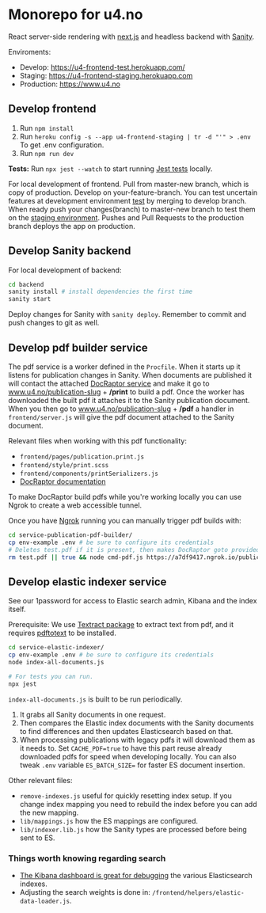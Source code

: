 # Monorepo for u4.no

React server-side rendering with [next.js](https://github.com/zeit/next.js/) and
headless backend with [Sanity](https://sanity.io).

Enviroments:

- Develop: https://u4-frontend-test.herokuapp.com/
- Staging: https://u4-frontend-staging.herokuapp.com
- Production: https://www.u4.no

## Develop frontend

1. Run `npm install`
1. Run `heroku config -s --app u4-frontend-staging | tr -d "'" > .env` To get .env configuration.
1. Run `npm run dev`

**Tests:** Run `npx jest --watch` to start running [Jest tests](https://jestjs.io) locally.

For local development of frontend. Pull from master-new branch, which is copy of production. Develop on your-feature-branch. You can test uncertain features at development environment [test](https://u4-frontend-test.herokuapp.com/) by merging to develop branch. When ready push your changes(branch) to master-new branch to test them on the [staging environment](https://u4-frontend-staging.herokuapp.com). Pushes and Pull Requests to the production branch deploys the app on production.

## Develop Sanity backend

For local development of backend:

```sh
cd backend
sanity install # install dependencies the first time
sanity start
```

Deploy changes for Sanity with `sanity deploy`. Remember to commit and push
changes to git as well.

## Develop pdf builder service

The pdf service is a worker defined in the `Procfile`. When it starts up it listens for publication changes in Sanity. When documents are published it will contact the attached [DocRaptor service](https://elements.heroku.com/addons/docraptor) and make it go to www.u4.no/publication-slug + **/print** to build a pdf. Once the worker has downloaded the built pdf it attaches it to the Sanity publication document. When you then go to www.u4.no/publication-slug + **/pdf** a handler in `frontend/server.js` will give the pdf document attached to the Sanity document.

Relevant files when working with this pdf functionality:

- `frontend/pages/publication.print.js`
- `frontend/style/print.scss`
- `frontend/components/printSerializers.js`
- [DocRaptor documentation](http://docraptor.com/documentation/style)

To make DocRaptor build pdfs while you're working locally you can use Ngrok to create a web accessible tunnel.

Once you have [Ngrok](https://ngrok.com/) running you can manually trigger pdf builds with:

```sh
cd service-publication-pdf-builder/
cp env-example .env # be sure to configure its credentials
# Deletes test.pdf if it is present, then makes DocRaptor goto provided url and build a pdf.
rm test.pdf || true && node cmd-pdf.js https://a7df9417.ngrok.io/publications/addressing-corruption-risks-in-multi-partner-funds
```

## Develop elastic indexer service

See our 1password for access to Elastic search admin, Kibana and the index itself.

Prerequisite: We use [Textract package](https://www.npmjs.com/package/textract) to extract text from pdf, and it requires [pdftotext](http://www.xpdfreader.com/download.html) to be installed.

```sh
cd service-elastic-indexer/
cp env-example .env # be sure to configure its credentials
node index-all-documents.js

# For tests you can run.
npx jest
```

`index-all-documents.js` is built to be run periodically.

1. It grabs all Sanity documents in one request.
1. Then compares the Elastic index documents with the Sanity documents to find differences and then updates Elasticsearch based on that.
1. When processing publications with legacy pdfs it will download them as it needs to. Set `CACHE_PDF=true` to have this part reuse already downloaded pdfs for speed when developing locally. You can also tweak `.env` variable `ES_BATCH_SIZE=` for faster ES document insertion.

Other relevant files:

- `remove-indexes.js` useful for quickly resetting index setup. If you change index mapping you need to rebuild the index before you can add the new mapping.
- `lib/mappings.js` how the ES mappings are configured.
- `lib/indexer.lib.js` how the Sanity types are processed before being sent to ES.

### Things worth knowing regarding search

- [The Kibana dashboard is great for debugging](https://af344fe248e84d9d83970ac229bf57da.eu-central-1.aws.cloud.es.io:9243/login) the various Elasticsearch indexes.
- Adjusting the search weights is done in: `/frontend/helpers/elastic-data-loader.js`.
